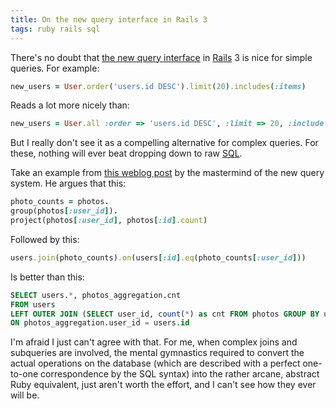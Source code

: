 ```yaml
---
title: On the new query interface in Rails 3
tags: ruby rails sql
---
```


There's no doubt that [the new query interface](http://m.onkey.org/2010/1/22/active-record-query-interface) in [Rails](/wiki/Rails) 3 is nice for simple queries. For example:

```ruby
new_users = User.order('users.id DESC').limit(20).includes(:items)
```

Reads a lot more nicely than:

```ruby
new_users = User.all :order => 'users.id DESC', :limit => 20, :include => :items
```

But I really don't see it as a compelling alternative for complex queries. For these, nothing will ever beat dropping down to raw [SQL](/wiki/SQL).

Take an example from [this weblog post](http://magicscalingsprinkles.wordpress.com/2010/01/28/why-i-wrote-arel/) by the mastermind of the new query system. He argues that this:

```ruby
photo_counts = photos.
group(photos[:user_id]).
project(photos[:user_id], photos[:id].count)
```

Followed by this:

```ruby
users.join(photo_counts).on(users[:id].eq(photo_counts[:user_id]))
```

Is better than this:

```sql
SELECT users.*, photos_aggregation.cnt
FROM users
LEFT OUTER JOIN (SELECT user_id, count(*) as cnt FROM photos GROUP BY user_id) AS photos_aggregation
ON photos_aggregation.user_id = users.id
```

I'm afraid I just can't agree with that. For me, when complex joins and subqueries are involved, the mental gymnastics required to convert the actual operations on the database (which are described with a perfect one-to-one correspondence by the SQL syntax) into the rather arcane, abstract Ruby equivalent, just aren't worth the effort, and I can't see how they ever will be.

